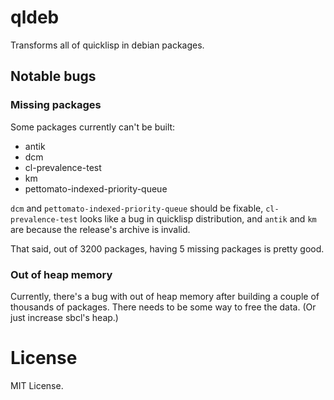 # qldeb

Transforms all of quicklisp in debian packages.

## Notable bugs

### Missing packages

Some packages currently can't be built:

- antik
- dcm
- cl-prevalence-test
- km
- pettomato-indexed-priority-queue

`dcm` and `pettomato-indexed-priority-queue` should be fixable,
`cl-prevalence-test` looks like a bug in quicklisp distribution, and
`antik` and `km` are because the release's archive is invalid.

That said, out of 3200 packages, having 5 missing packages is pretty
good.

### Out of heap memory

Currently, there's a bug with out of heap memory after building a
couple of thousands of packages. There needs to be some way to free
the data. (Or just increase sbcl's heap.)

# License

MIT License.
